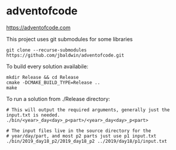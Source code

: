 # adventofcode

https://adventofcode.com

This project uses git submodules for some libraries

    git clone --recurse-submodules https://github.com/jbaldwin/adventofcode.git

To build every solution availabile:

    mkdir Release && cd Release
    cmake -DCMAKE_BUILD_TYPE=Release ..
    make

To run a solution from ./Release directory:

    # This will output the required arguments, generally just the input.txt is needed.
    ./bin/<year>_day<day>_p<part>/<year>_day<day>_p<part>

    # The input files live in the source directory for the 
    # year/day/part, and most p2 parts just use p1 input.txt 
    ./bin/2019_day18_p2/2019_day18_p2 ../2019/day18/p1/input.txt
